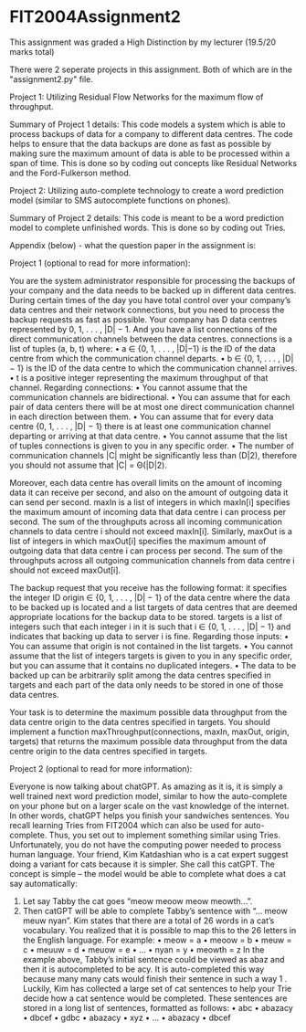 # FIT2004Assignment2
This assignment was graded a High Distinction by my lecturer (19.5/20 marks total)

There were 2 seperate projects in this assignment. Both of which are in the "assignment2.py" file.

Project 1: Utilizing Residual Flow Networks for the maximum flow of throughput. 

Summary of Project 1 details: This code models a system which is able to process backups of data for a company to different
data centres. The code helps to ensure that the data backups are done as fast as possible by making sure the maximum amount 
of data is able to be processed within a span of time. This is done so by coding out concepts like Residual Networks and the
Ford-Fulkerson method.


Project 2: Utilizing auto-complete technology to create a word prediction model (similar to SMS autocomplete functions on phones).

Summary of Project 2 details: This code is meant to be a word prediction model to complete unfinished words. This is done so
by coding out Tries.

Appendix (below) - what the question paper in the assignment is:

Project 1 (optional to read for more information):

You are the system administrator responsible for processing the backups of your company and
the data needs to be backed up in different data centres. During certain times of the day you
have total control over your company’s data centres and their network connections, but you
need to process the backup requests as fast as possible.
Your company has D data centres represented by 0, 1, . . . , |D| − 1. And you have a list
connections of the direct communication channels between the data centres. connections is
a list of tuples (a, b, t) where:
• a ∈ {0, 1, . . . , |D|−1} is the ID of the data centre from which the communication channel
departs.
• b ∈ {0, 1, . . . , |D| − 1} is the ID of the data centre to which the communication channel
arrives.
• t is a positive integer representing the maximum throughput of that channel.
Regarding connections:
• You cannot assume that the communication channels are bidirectional.
• You can assume that for each pair of data centers there will be at most one direct communication channel in each direction between them.
• You can assume that for every data centre {0, 1, . . . , |D| − 1} there is at least one communication channel departing or arriving at that data centre.
• You cannot assume that the list of tuples connections is given to you in any specific
order.
• The number of communication channels |C| might be significantly less than (D|2), therefore
you should not assume that |C| = Θ(|D|2).

Moreover, each data centre has overall limits on the amount of incoming data it can receive
per second, and also on the amount of outgoing data it can send per second. maxIn is a list of
integers in which maxIn[i] specifies the maximum amount of incoming data that data centre
i can process per second. The sum of the throughputs across all incoming communication
channels to data centre i should not exceed maxIn[i]. Similarly, maxOut is a list of integers
in which maxOut[i] specifies the maximum amount of outgoing data that data centre i can
process per second. The sum of the throughputs across all outgoing communication channels
from data centre i should not exceed maxOut[i].

The backup request that you receive has the following format: it specifies the integer ID origin
∈ {0, 1, . . . , |D| − 1} of the data centre where the data to be backed up is located and a list
targets of data centres that are deemed appropriate locations for the backup data to be stored.
targets is a list of integers such that each integer i in it is such that i ∈ {0, 1, . . . , |D| − 1}
and indicates that backing up data to server i is fine. Regarding those inputs:
• You can assume that origin is not contained in the list targets.
• You cannot assume that the list of integers targets is given to you in any specific order,
but you can assume that it contains no duplicated integers.
• The data to be backed up can be arbitrarily split among the data centres specified in
targets and each part of the data only needs to be stored in one of those data centres.


Your task is to determine the maximum possible data throughput from the data centre origin
to the data centres specified in targets.
You should implement a function maxThroughput(connections, maxIn, maxOut, origin,
targets) that returns the maximum possible data throughput from the data centre origin to
the data centres specified in targets.


Project 2 (optional to read for more information):

Everyone is now talking about chatGPT. As amazing as it is, it is simply a well trained next
word prediction model, similar to how the auto-complete on your phone but on a larger scale on
the vast knowledge of the internet. In other words, chatGPT helps you finish your sandwiches
sentences. You recall learning Tries from FIT2004 which can also be used for auto-complete.
Thus, you set out to implement something similar using Tries.
Unfortunately, you do not have the computing power needed to process human language. Your
friend, Kim Katdashian who is a cat expert suggest doing a variant for cats because it is simpler.
She call this catGPT. The concept is simple – the model would be able to complete what does
a cat say automatically:
1. Let say Tabby the cat goes “meow meoow meow meowth...”.
2. Then catGPT will be able to complete Tabby’s sentence with “... meow meuw nyan”.
Kim states that there are a total of 26 words in a cat’s vocabulary. You realized that it is
possible to map this to the 26 letters in the English language. For example:
• meow = a
• meoow = b
• meuw = c
• meuuw = d
• meuow = e
• ...
• nyan = y
• meowth = z
In the example above, Tabby’s initial sentence could be viewed as abaz and then it is autocompleted to be acy. It is auto-completed this way because many many cats would finish their
sentence in such a way 1
. Luckily, Kim has collected a large set of cat sentences to help your
Trie decide how a cat sentence would be completed. These sentences are stored in a long list
of sentences, formatted as follows:
• abc
• abazacy
• dbcef
• gdbc
• abazacy
• xyz
• ...
• abazacy
• dbcef

